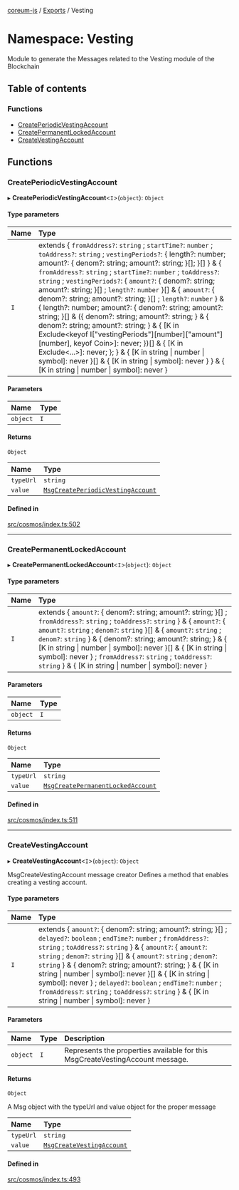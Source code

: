 [coreum-js](../README.md) / [Exports](../modules.md) / Vesting

# Namespace: Vesting

Module to generate the Messages related to the Vesting module of the Blockchain

## Table of contents

### Functions

- [CreatePeriodicVestingAccount](Vesting.md#createperiodicvestingaccount)
- [CreatePermanentLockedAccount](Vesting.md#createpermanentlockedaccount)
- [CreateVestingAccount](Vesting.md#createvestingaccount)

## Functions

### CreatePeriodicVestingAccount

▸ **CreatePeriodicVestingAccount**<`I`\>(`object`): `Object`

#### Type parameters

| Name | Type |
| :------ | :------ |
| `I` | extends { `fromAddress?`: `string` ; `startTime?`: `number` ; `toAddress?`: `string` ; `vestingPeriods?`: { length?: number; amount?: { denom?: string; amount?: string; }[]; }[]  } & { `fromAddress?`: `string` ; `startTime?`: `number` ; `toAddress?`: `string` ; `vestingPeriods?`: { `amount?`: { denom?: string; amount?: string; }[] ; `length?`: `number`  }[] & { `amount?`: { denom?: string; amount?: string; }[] ; `length?`: `number`  } & { length?: number; amount?: { denom?: string; amount?: string; }[] & ({ denom?: string; amount?: string; } & { denom?: string; amount?: string; } & { [K in Exclude<keyof I["vestingPeriods"][number]["amount"][number], keyof Coin\>]: never; })[] & { [K in Exclude<...\>]: never; }; } & { [K in string \| number \| symbol]: never }[] & { [K in string \| symbol]: never }  } & { [K in string \| number \| symbol]: never } |

#### Parameters

| Name | Type |
| :------ | :------ |
| `object` | `I` |

#### Returns

`Object`

| Name | Type |
| :------ | :------ |
| `typeUrl` | `string` |
| `value` | [`MsgCreatePeriodicVestingAccount`](internal_.md#msgcreateperiodicvestingaccount) |

#### Defined in

[src/cosmos/index.ts:502](https://github.com/PyramydLabs/coreum-js/blob/cea84df/src/cosmos/index.ts#L502)

___

### CreatePermanentLockedAccount

▸ **CreatePermanentLockedAccount**<`I`\>(`object`): `Object`

#### Type parameters

| Name | Type |
| :------ | :------ |
| `I` | extends { `amount?`: { denom?: string; amount?: string; }[] ; `fromAddress?`: `string` ; `toAddress?`: `string`  } & { `amount?`: { `amount?`: `string` ; `denom?`: `string`  }[] & { `amount?`: `string` ; `denom?`: `string`  } & { denom?: string; amount?: string; } & { [K in string \| number \| symbol]: never }[] & { [K in string \| symbol]: never } ; `fromAddress?`: `string` ; `toAddress?`: `string`  } & { [K in string \| number \| symbol]: never } |

#### Parameters

| Name | Type |
| :------ | :------ |
| `object` | `I` |

#### Returns

`Object`

| Name | Type |
| :------ | :------ |
| `typeUrl` | `string` |
| `value` | [`MsgCreatePermanentLockedAccount`](internal_.md#msgcreatepermanentlockedaccount) |

#### Defined in

[src/cosmos/index.ts:511](https://github.com/PyramydLabs/coreum-js/blob/cea84df/src/cosmos/index.ts#L511)

___

### CreateVestingAccount

▸ **CreateVestingAccount**<`I`\>(`object`): `Object`

MsgCreateVestingAccount message creator
Defines a method that enables creating a vesting account.

#### Type parameters

| Name | Type |
| :------ | :------ |
| `I` | extends { `amount?`: { denom?: string; amount?: string; }[] ; `delayed?`: `boolean` ; `endTime?`: `number` ; `fromAddress?`: `string` ; `toAddress?`: `string`  } & { `amount?`: { `amount?`: `string` ; `denom?`: `string`  }[] & { `amount?`: `string` ; `denom?`: `string`  } & { denom?: string; amount?: string; } & { [K in string \| number \| symbol]: never }[] & { [K in string \| symbol]: never } ; `delayed?`: `boolean` ; `endTime?`: `number` ; `fromAddress?`: `string` ; `toAddress?`: `string`  } & { [K in string \| number \| symbol]: never } |

#### Parameters

| Name | Type | Description |
| :------ | :------ | :------ |
| `object` | `I` | Represents the properties available for this MsgCreateVestingAccount message. |

#### Returns

`Object`

A Msg object with the typeUrl and value object for the proper message

| Name | Type |
| :------ | :------ |
| `typeUrl` | `string` |
| `value` | [`MsgCreateVestingAccount`](internal_.md#msgcreatevestingaccount) |

#### Defined in

[src/cosmos/index.ts:493](https://github.com/PyramydLabs/coreum-js/blob/cea84df/src/cosmos/index.ts#L493)
